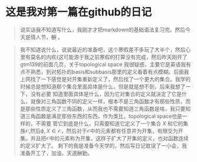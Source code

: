 # 这是我对第一篇在github的日记
>说实话我不知道写什么，我刚才才把markdown的基础语法复习完。然后今天是情人节，~~额~~ 。

>我不知道说什么，说说最近的准备吧，这个寒假差不多玩了大半个，然后心里有莫名的内疚(这可能源于我之前寒假的打算没有完成，然后昨天刚开了gtm139的前面几页，关于topological space
>我很疑惑，主要它是英语我有点不熟悉，到对拓扑的basis和subbasis那里的定义看着有点模糊。后面我上网找了一下感觉是对开集重新定义了，然后找了一个更大的集合。我学的时候总是想知道那个集合里面具体是什么，但是就是想不到，后来我想了一下，没有必要
>知道里面具体是什么，因为它对集合的定义就决定了它是什么，就像对三角函数不同的定义一样，根本不是三角函数才有那些性质，而是那些性质定义了三角函数，从而我也不需要知道三角函数是啥，我只要知道三角函数是满足那些东西的东西，作为类比，topological space也是一样的，不需要
>管它到底是什么，只需要知道它定义了一个集合 $X$ 和它的集族$\mathcal{O}$,然后$\phi,X\in\mathcal{O}$，然后对于$\mathcal{O}$中的元素都有任意并为开集，有限交为开集。并且把$\mathcal{O}$中的元素称为开集，这样子扩大了开集的定义，也对函数连续的定义扩大了。
>剩下的我是准备今天学的，然后写日记耽误了一小会，我准备开工了，加油，天道酬勤。
